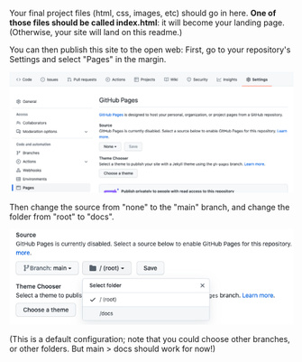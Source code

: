 Your final project files (html, css, images, etc) should go in here. **One of those files should be called index.html**: it will become your landing page. (Otherwise, your site will land on this readme.)

You can then publish this site to the open web: First, go to your repository's Settings and select "Pages" in the margin.

![activate GitHub Pages from repo Settings by changing the source branch](img/github--setting-up-pages1.png)

Then change the source from "none" to the "main" branch, and change the folder from "root" to "docs".

![activate GitHub Pages from repo Settings by changing the source folder](img/github--setting-up-pages2.png)

(This is a default configuration; note that you could choose other branches, or other folders. But main > docs should work for now!)
